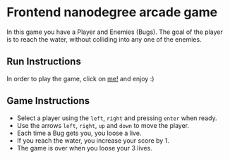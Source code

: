 Frontend nanodegree arcade game
===============================

In this game you have a Player and Enemies (Bugs).
The goal of the player is to reach the water, without colliding into any one of the enemies.


## Run Instructions

In order to play the game, click on [me!](http://rawgit.com/javipascual/frontend-nanodegree-arcade-game/master/index.html)
and enjoy :)


## Game Instructions

* Select a player using the `left`, `right` and pressing `enter` when ready.
* Use the arrows `left`, `right`, `up` and `down` to move the player.
* Each time a Bug gets you, you loose a live.
* If you reach the water, you increase your score by 1.
* The game is over when you loose your 3 lives.
